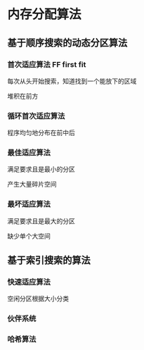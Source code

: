 # 内存分配算法

## 基于顺序搜索的动态分区算法

### 首次适应算法 FF first fit

每次从头开始搜索，知道找到一个能放下的区域

堆积在前方

### 循环首次适应算法

程序均匀地分布在前中后

### 最佳适应算法

满足要求且是最小的分区

产生大量碎片空间

### 最坏适应算法

满足要求且是最大的分区

缺少单个大空间

## 基于索引搜索的算法

### 快速适应算法

空闲分区根据大小分类

### 伙伴系统

### 哈希算法

